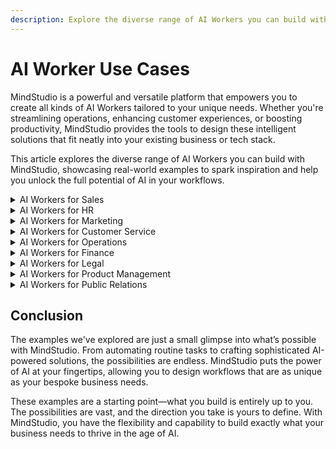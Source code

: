 ```yaml
---
description: Explore the diverse range of AI Workers you can build with MindStudio
---
```


# AI Worker Use Cases

MindStudio is a powerful and versatile platform that empowers you to create all kinds of AI Workers tailored to your unique needs. Whether you're streamlining operations, enhancing customer experiences, or boosting productivity, MindStudio provides the tools to design these intelligent solutions that fit neatly into your existing business or tech stack.

This article explores the diverse range of AI Workers you can build with MindStudio, showcasing real-world examples to spark inspiration and help you unlock the full potential of AI in your workflows.

<details>

<summary>AI Workers for Sales</summary>

### **Lead Scoring and Prioritization**

Use an AI Worker to score leads based on provided interaction data, helping sales prioritize follow-ups.

1. Import website interaction data and email engagement metrics (e.g., page views, clicks, replies).
2. Schedule AI Worker to run at regular intervals (e.g., hourly or daily).
3. Use AI to calculate a lead score based on predefined engagement criteria.
4. Output prioritized lead scores to the CRM system.
5. Notify the sales team with a summary of high-priority leads.

***

### **Personalized Follow-Up Email Suggestions**

Use an AI Worker to suggest personalized follow-up emails based on previous communication timing and context.

1. Import past communication data (e.g., email content, timestamps).
2. Schedule AI Worker to run after significant engagement events or missed follow-ups.
3. Use AI to generate email content suggestions based on timing and conversation context.
4. Output suggested emails to the sales team.
5. Notify reps with recommended follow-ups.

***

### **Lead Enrichment for Comprehensive Profiles**

Use an AI Worker to enrich leads by pulling public data like company size and social profiles.

1. Import existing lead data (e.g., names, email addresses).
2. Schedule AI Worker to run after lead creation or update.
3. Use AI to retrieve and enrich leads with public data (e.g., company size, industry, LinkedIn profiles).
4. Output enriched lead profiles to the CRM system.
5. Notify sales reps of updated lead information.

***

### **Sales Forecasting and Deal Prioritization**

Use an AI Worker to generate sales forecasts, helping focus teams on deals most likely to close.

1. Import sales pipeline data (e.g., deal stages, value, historical performance).
2. Schedule AI Worker to run weekly or monthly.
3. Use AI to analyze trends and predict deal closure probabilities.
4. Output forecast reports and prioritized deal lists to sales dashboards.
5. Notify sales teams with insights for action.

***

### **Product Bundling and Upselling Recommendations**

Use an AI Worker to recommend tailored product bundles and upsell opportunities based on customer engagement.

1. Import customer interaction data (e.g., purchase history, browsing behavior).
2. Schedule AI Worker to run after key engagement events (e.g., purchase, cart activity).
3. Use AI to generate personalized product bundle and upsell recommendations.
4. Output recommendations to the e-commerce platform or email campaigns.
5. Notify sales or marketing teams about high-value opportunities.

***

### **Automated Activity Logging**

Use an AI Worker to log emails, calls, and meetings, reducing manual data entry.

1. Import communication records from email, call logs, and calendars.
2. Schedule AI Worker to run periodically (e.g., daily or weekly).
3. Use AI to parse and categorize communication data.
4. Output logged activities to the CRM system.
5. Notify the CRM management team of updates.

***

### **Lead Routing by Territory or Expertise**

Use an AI Worker to route leads, matching sales reps to leads based on territory or expertise.

1. Import lead information and rep assignment rules (e.g., territory, skills).
2. Schedule AI Worker to run after lead generation or updates.
3. Use AI to match leads to the most suitable sales reps.
4. Output lead assignments to the CRM system.
5. Notify assigned reps of new leads.

***

### **Email Urgency Detection for High-Priority Leads**

Use an AI Worker to detect urgency in prospect emails and flag high-priority leads for follow-up.

1. Import prospect email content and metadata (e.g., sender, subject, timestamp).
2. Schedule AI Worker to run upon email receipt or at regular intervals.
3. Use AI to analyze email content for urgency indicators (e.g., keywords, tone).
4. Flag high-priority emails and assign priority labels.
5. Notify the lead management team via CRM or email alerts.

***

### **Proposal Content Suggestions**

Use an AI Worker to suggest content and case studies for proposals, aligning with prospect needs.

1. Import proposal requirements and prospect data.
2. Schedule AI Worker to run during proposal drafting.
3. Use AI to recommend tailored content, case studies, and value propositions.
4. Output suggestions to the proposal team’s document editor.
5. Notify team members with recommendations for review.

</details>

<details>

<summary>AI Workers for HR</summary>

### **Resume Screening for Key Qualifications**

Use an AI Worker to screen resumes for key qualifications, identifying the best candidates faster.

1. Import candidate resumes and job description criteria.
2. Schedule AI Worker to run upon resume submission.
3. Use AI to analyze resumes for matching qualifications and relevant experience.
4. Output a shortlist of qualified candidates to the recruitment dashboard.
5. Notify recruiters with the top candidates for review.

***

### **Candidate Ranking by Job Fit**

Use an AI Worker to rank candidates by job fit, streamlining focus on top prospects.

1. Import candidate profiles, resumes, and job requirements.
2. Schedule AI Worker to run during the candidate evaluation phase.
3. Use AI to score and rank candidates based on job fit criteria (e.g., skills, experience, cultural alignment).
4. Output ranked candidate lists to the recruitment system.
5. Notify recruiters with recommendations for interviews.

***

### **Inclusive Job Description Optimization**

Use an AI Worker to improve job descriptions, boosting inclusivity and appeal.

1. Import draft job descriptions.
2. Schedule AI Worker to run during job posting preparation.
3. Use AI to analyze language for inclusivity and suggest improvements.
4. Output revised job descriptions with inclusivity enhancements.
5. Notify HR with optimized versions for review and approval.

***

### **Candidate Engagement Scoring**

Use an AI Worker to score candidate engagement with job postings, emails, and interviews.

1. Import engagement data (e.g., application interactions, email responses, interview feedback).
2. Schedule AI Worker to run after key engagement milestones.
3. Use AI to calculate an engagement score for each candidate.
4. Output engagement scores to the recruitment dashboard.
5. Notify the talent acquisition team of highly engaged candidates.

***

### **Employee Role Matching**

Use an AI Worker to match employees to new roles, considering skills and performance data.

1. Import employee skills, performance metrics, and open role criteria.
2. Schedule AI Worker to run during role transition planning.
3. Use AI to match employees to roles based on skills and suitability.
4. Output role recommendations to the project management system.
5. Notify managers with suggested matches for review.

***

### **Bias Detection in Hiring Processes**

Use an AI Worker to check hiring processes and job descriptions for potential biases.

1. Import job descriptions, interview scripts, and hiring process data.
2. Schedule AI Worker to run before launching new hiring initiatives.
3. Use AI to identify and flag potential biases in language or processes.
4. Output recommendations to improve inclusivity and reduce bias.
5. Notify the diversity and inclusion team for further action.

***

### **Offer Letter Generation**

Use an AI Worker to generate offer letters, incorporating relevant candidate and policy details.

1. Import candidate details and HR policy templates.
2. Schedule AI Worker to run upon candidate selection for an offer.
3. Use AI to generate customized offer letters with appropriate terms.
4. Output finalized offer letters for review.
5. Notify HR generalists when letters are ready for distribution.

***

### **Post-Interview Feedback Analysis**

Use an AI Worker to analyze post-interview feedback, enhancing the hiring process.

1. Import interview feedback data (e.g., notes, ratings, comments).
2. Schedule AI Worker to run after interview completion.
3. Use AI to identify trends, strengths, and areas for improvement.
4. Output actionable insights to the recruiting team.
5. Notify hiring managers with suggestions to refine the process.

***

### **Tailored Interview Question Suggestions**

Use an AI Worker to suggest interview questions aligned with resumes and role requirements.

1. Import candidate resumes and job descriptions.
2. Schedule AI Worker to run during interview preparation.
3. Use AI to generate tailored interview questions based on candidate profiles and role needs.
4. Output suggested questions to the interview scheduling system.
5. Notify interviewers with recommended questions for use.

</details>

<details>

<summary>AI Workers for Marketing</summary>

### **Personalized Website and Email Content**

Use an AI Worker to personalize website and email content, enhancing user engagement.

1. Import user behavior and demographic data.
2. Schedule AI Worker to run in real-time for website interactions or prior to email sends.
3. Use AI to generate personalized content based on user preferences.
4. Output tailored content to the website CMS or email platform.
5. Notify the marketing team with engagement performance metrics.

***

### **Ad Copy Variations for A/B Testing**

Use an AI Worker to generate multiple ad copy variations for A/B testing across platforms.

1. Import campaign goals, target audience details, and base messaging.
2. Schedule AI Worker to run during ad copy planning.
3. Use AI to create multiple ad copy variations tailored to the audience.
4. Output variations to the ad platform for A/B testing.
5. Notify the creative team with performance insights for refinement.

***

### **Audience Segmentation for Campaigns**

Use an AI Worker to segment audiences by behavior and demographics, tailoring campaigns for greater impact.

1. Import audience data (e.g., website behavior, purchase history, demographics).
2. Schedule AI Worker to run before campaign creation.
3. Use AI to identify and segment audiences based on patterns and preferences.
4. Output audience segments to the marketing platform.
5. Notify the content team with tailored campaign recommendations.

***

### **Social Media Content Repurposing**

Use an AI Worker to break down long-form content into digestible pieces for social platforms.

1. Import long-form content (e.g., articles, videos, reports).
2. Schedule AI Worker to run during content planning.
3. Use AI to generate shorter, platform-optimized content snippets.
4. Output snippets to the social media scheduler or asset library.
5. Notify the social media team with recommendations for posting.

***

### **Visual Asset Categorization**

Use an AI Worker to categorize visual assets, making images and videos easier to find and repurpose.

1. Import visual asset metadata and file library.
2. Schedule AI Worker to run periodically for new uploads.
3. Use AI to categorize assets by type, theme, and relevance.
4. Output categorized assets to the media library system.
5. Notify the media team of updated asset organization.

***

### **Social Media Trend Monitoring**

Use an AI Worker to monitor social media trends, identifying emerging topics and keywords.

1. Import social media data streams (e.g., hashtags, posts, mentions).
2. Schedule AI Worker to run continuously or at regular intervals.
3. Use AI to analyze trends and identify emerging topics.
4. Output trend insights to the research dashboard.
5. Notify the market research team with actionable insights.

***

### **Email Send Time Optimization**

Use an AI Worker to optimize email send times, maximizing engagement per individual subscriber.

1. Import subscriber engagement data (e.g., open rates, click rates, time zones).
2. Schedule AI Worker to run before email campaign launches.
3. Use AI to determine optimal send times for each subscriber.
4. Output send-time recommendations to the email platform.
5. Notify the email team with a summary of expected engagement improvements.

***

### **Campaign Success Prediction**

Use an AI Worker to predict campaign success based on past data, adjusting strategies before launch.

1. Import past campaign data (e.g., performance metrics, audience engagement).
2. Schedule AI Worker to run during campaign planning.
3. Use AI to predict success probabilities and identify potential adjustments.
4. Output predictions and recommendations to the campaign planning tool.
5. Notify the insights team with suggestions for strategy refinement.

***

### **Social Media Sentiment Analysis**

Use an AI Worker to analyze social media sentiment, assessing public response to promotions.

1. Import social media mentions and comments data.
2. Schedule AI Worker to run during or after campaign launches.
3. Use AI to analyze sentiment trends (positive, neutral, negative).
4. Output sentiment insights to the brand team’s analytics dashboard.
5. Notify the brand team of key sentiment shifts or concern

</details>

<details>

<summary>AI Workers for Customer Service</summary>

### **Inquiry Categorization and Routing**

Use an AI Worker to categorize inquiries, ensuring they are routed to the right agents.

1. Import inquiry data (e.g., email content, chat transcripts, call summaries).
2. Schedule AI Worker to run in real-time as inquiries arrive.
3. Use AI to classify inquiries by type and urgency.
4. Output categorized inquiries to the ticketing or routing system.
5. Notify agents with assigned tickets.

***

### **Pre-Written Response Suggestions**

Use an AI Worker to suggest pre-written responses, enabling faster and more accurate replies.

1. Import past inquiry and response data.
2. Schedule AI Worker to run during live chat or email response drafting.
3. Use AI to recommend pre-written responses based on inquiry context.
4. Output response suggestions to the agent interface.
5. Notify agents of top response options for selection.

***

### **Interaction Summarization for Support Agents**

Use an AI Worker to summarize past customer interactions, giving agents valuable context for responses.

1. Import interaction histories (e.g., tickets, chats, calls).
2. Schedule AI Worker to run when a new ticket or chat is opened.
3. Use AI to generate a concise summary of past interactions.
4. Output the summary to the agent's CRM view.
5. Notify agents with key details for effective responses.

***

### **Real-Time Multilingual Support**

Use an AI Worker for real-time translation, allowing agents to assist customers in various languages.

1. Import incoming messages or transcripts requiring translation.
2. Schedule AI Worker to run in real-time during customer interactions.
3. Use AI to translate messages into the agent’s preferred language and vice versa.
4. Output translated text to the chat or ticketing interface.
5. Notify agents of available language options for customer assistance.

***

### **Ticket Prioritization for Urgent Issues**

Use an AI Worker to prioritize tickets, ensuring urgent issues are handled promptly.

1. Import ticket details (e.g., content, metadata, timestamps).
2. Schedule AI Worker to run as tickets are created or updated.
3. Use AI to assign priority scores based on urgency criteria.
4. Output prioritized tickets to the support queue.
5. Notify agents of high-priority tickets requiring immediate attention.

***

### **Complex Case Escalation**

Use an AI Worker to identify and escalate complex cases to the support escalation team.

1. Import case details (e.g., ticket content, resolution attempts).
2. Schedule AI Worker to run after initial support actions fail.
3. Use AI to flag cases with high complexity or repeated issues.
4. Output flagged cases to the escalation queue.
5. Notify escalation teams for resolution.

***

### **Customer Satisfaction Prediction**

Use an AI Worker to predict customer satisfaction, enabling proactive improvements before cases close.

1. Import ongoing case data (e.g., response times, sentiment analysis).
2. Schedule AI Worker to run periodically during case resolution.
3. Use AI to predict satisfaction levels based on historical trends.
4. Output satisfaction predictions and improvement recommendations.
5. Notify customer experience teams for proactive actions.

***

### **Automated Data Entry for CRM**

Use an AI Worker to automate data entry by extracting customer details from forms.

1. Import completed customer forms or inquiry details.
2. Schedule AI Worker to run upon form submission.
3. Use AI to extract and validate key customer information (e.g., name, email, issue type).
4. Output extracted data to the CRM fields.
5. Notify agents of updated customer profiles.

***

### **Customer History Monitoring for QA**

Use an AI Worker to monitor customer histories, identifying potential issues before they arise.

1. Import customer interaction histories and account data.
2. Schedule AI Worker to run periodically or before renewals or follow-ups.
3. Use AI to identify patterns indicating potential dissatisfaction or recurring issues.
4. Output flagged accounts to the QA or customer success team.
5. Notify teams of proactive actions to address concerns.

</details>

<details>

<summary>AI Workers for Operations</summary>

### **Maintenance Tracking and Equipment Scheduling**

Use an AI Worker to track maintenance schedules, automatically flagging upcoming equipment needs.

1. Import equipment details and maintenance schedules.
2. Schedule AI Worker to run daily or weekly.
3. Use AI to identify upcoming maintenance tasks based on schedules.
4. Output flagged equipment needs to the facilities management system.
5. Notify the facilities team with a list of upcoming tasks.

***

### **Inventory Forecasting**

Use an AI Worker to forecast inventory requirements based on seasonal trends and sales history.

1. Import sales history and seasonal trend data.
2. Schedule AI Worker to run weekly or monthly during inventory planning.
3. Use AI to predict inventory needs for each product category.
4. Output forecasts to the inventory management system.
5. Notify the operations team with actionable inventory recommendations.

***

### **Automated Daily Operational Reports**

Use an AI Worker to automate the creation of daily operational reports, summarizing key metrics across departments.

1. Import department metrics and performance data.
2. Schedule AI Worker to run daily at a specified time.
3. Use AI to aggregate and summarize data into a concise report.
4. Output the report to the business intelligence dashboard or email.
5. Notify stakeholders with the finalized daily report.

***

### **Real-Time Quality Deviation Analysis**

Use an AI Worker to analyze production data, identifying and flagging quality deviations in real time.

1. Import live production data from monitoring systems.
2. Schedule AI Worker to run continuously or at regular intervals.
3. Use AI to detect deviations from quality standards.
4. Output flagged issues to the quality assurance dashboard.
5. Notify QA teams with immediate alerts for action.

***

### **Vendor Scheduling and Logistics Coordination**

Use an AI Worker to coordinate vendor schedules and logistics, ensuring smooth event setup and takedown.

1. Import vendor schedules and logistics requirements.
2. Schedule AI Worker to run during event planning phases.
3. Use AI to align vendor timelines and flag scheduling conflicts.
4. Output coordinated schedules to the event operations system.
5. Notify the team with a finalized logistics plan.

***

### **Compliance Monitoring and Discrepancy Flagging**

Use an AI Worker to monitor policy adherence across regional offices, flagging any discrepancies.

1. Import policy documentation and operational reports from regional offices.
2. Schedule AI Worker to run periodically (e.g., weekly or monthly).
3. Use AI to identify and flag deviations from compliance policies.
4. Output flagged discrepancies to the compliance dashboard.
5. Notify the compliance team with a summary of potential issues

</details>

<details>

<summary>AI Workers for Finance</summary>

### **Automated Invoice Processing**

Use an AI Worker to categorize and verify invoice data, enabling swift approvals.

1. Import invoice details (e.g., supplier, amounts, due dates).
2. Schedule AI Worker to run upon invoice submission.
3. Use AI to categorize invoices and verify data accuracy.
4. Output approved invoices to the accounting system.
5. Notify the accounting team with flagged issues for review.

***

### **Expense Categorization for Bookkeeping**

Use an AI Worker to categorize expenses, improving accuracy and saving time for small businesses.

1. Import transaction data (e.g., receipts, bank statements).
2. Schedule AI Worker to run daily or weekly.
3. Use AI to categorize expenses based on predefined categories.
4. Output categorized data to the bookkeeping system.
5. Notify the bookkeeping service with categorized records.

***

### **Real-Time Fraud Detection**

Use an AI Worker to flag suspicious transactions, enabling real-time fraud detection.

1. Import transaction data (e.g., account details, timestamps).
2. Schedule AI Worker to run continuously or in near real-time.
3. Use AI to identify patterns indicative of fraud.
4. Output flagged transactions to the fraud monitoring dashboard.
5. Notify the finance team with alerts for immediate action.

***

### **Transaction Classification for Tax Prep**

Use an AI Worker to classify transactions, simplifying compliance and reducing tax prep time.

1. Import transaction records (e.g., sales, expenses, payments).
2. Schedule AI Worker to run quarterly or as needed.
3. Use AI to classify transactions by tax categories.
4. Output classified data to the tax preparation system.
5. Notify the tax team with a summary of classifications.

***

### **Transaction Reconciliation**

Use an AI Worker to match transactions across systems, identifying discrepancies for reconciliation.

1. Import transaction data from multiple financial systems.
2. Schedule AI Worker to run daily or weekly.
3. Use AI to match transactions and flag discrepancies.
4. Output reconciliation reports to the financial dashboard.
5. Notify the reporting team with unmatched transactions.

***

### **Payment Prioritization for Cash Flow Management**

Use an AI Worker to suggest payment prioritization, balancing due dates and financial health.

1. Import payment obligations and cash flow data.
2. Schedule AI Worker to run during payment planning.
3. Use AI to prioritize payments based on due dates and cash availability.
4. Output payment recommendations to the finance team.
5. Notify the cash flow team with suggested actions.

***

### **Revenue Forecasting for Budget Planning**

Use an AI Worker to forecast revenue, enabling better financial planning for a non-profit.

1. Import historical revenue and donor data.
2. Schedule AI Worker to run quarterly or annually.
3. Use AI to predict revenue trends and donor behavior.
4. Output revenue forecasts to the budgeting tool.
5. Notify the budgeting team with insights for planning.

***

### **Spending Pattern Analysis in Procurement**

Use an AI Worker to detect unusual spending patterns, flagging anomalies in procurement.

1. Import procurement data (e.g., vendor, amounts, purchase categories).
2. Schedule AI Worker to run after new purchase orders.
3. Use AI to analyze patterns and identify anomalies.
4. Output flagged issues to the procurement dashboard.
5. Notify the procurement team of unusual transactions for review.

***

### **Supplier Risk Assessment**

Use an AI Worker to assess supplier risk, enabling data-driven procurement decisions.

1. Import supplier data (e.g., performance, payment history).
2. Schedule AI Worker to run periodically or during supplier reviews.
3. Use AI to evaluate supplier risk based on performance and trends.
4. Output risk scores to the supply chain finance system.
5. Notify the finance team with recommendations for supplier management.

</details>

<details>

<summary>AI Workers for Legal</summary>

### **Contract Review for Compliance**

Use an AI Worker to review contracts for specific clauses, ensuring alignment with company policies.

1. Import contract documents.
2. Schedule AI Worker to run upon contract submission.
3. Use AI to search for specific clauses and verify compliance with company policies.
4. Output flagged issues and compliance reports to the legal review dashboard.
5. Notify the legal operations team of contracts needing attention.

***

### **Case Document Analysis**

Use an AI Worker to analyze case documents, extracting and summarizing relevant information for attorneys.

1. Import case documents (e.g., filings, discovery materials).
2. Schedule AI Worker to run as new documents are uploaded.
3. Use AI to extract key facts, dates, and parties, and generate summaries.
4. Output summaries to the case management system.
5. Notify the litigation support team with relevant insights.

***

### **Regulatory Update Assessment**

Use an AI Worker to scan regulatory updates, assessing the impact on internal policies.

1. Import regulatory updates from subscribed sources or feeds.
2. Schedule AI Worker to run daily or upon new updates.
3. Use AI to analyze updates and identify implications for internal policies.
4. Output a summary of relevant updates and policy recommendations.
5. Notify the compliance team of critical changes for action.

***

### **Trademark Monitoring for Infringements**

Use an AI Worker to monitor trademark filings, identifying potential infringements.

1. Import trademark filings from databases or monitoring tools.
2. Schedule AI Worker to run periodically (e.g., weekly).
3. Use AI to compare filings against existing trademarks for similarities.
4. Output flagged potential infringements to the IP team dashboard.
5. Notify the intellectual property team of identified risks.

***

### **Case Law Summarization**

Use an AI Worker to generate summaries of case law, providing attorneys with quick insights for reference in briefs.

1. Import case law documents.
2. Schedule AI Worker to run during legal research phases.
3. Use AI to extract and summarize key rulings, arguments, and precedents.
4. Output summaries to the legal research tool.
5. Notify attorneys with consolidated case law insights.

***

### **Legal Risk Tracking Across Jurisdictions**

Use an AI Worker to track emerging legal risks across jurisdictions, informing proactive strategy adjustments.

1. Import data sources on legal risks (e.g., news, regulatory updates).
2. Schedule AI Worker to run continuously or at regular intervals.
3. Use AI to analyze trends and identify jurisdiction-specific risks.
4. Output risk analysis to the risk assessment dashboard.
5. Notify the risk team with actionable insights for strategic adjustments.

</details>

<details>

<summary>AI Workers for Product Management</summary>

### **User Feedback Analysis and Feature Prioritization**

Use an AI Worker to analyze user feedback and prioritize feature requests based on customer sentiment and impact.

1. Import user feedback data (e.g., surveys, reviews, support tickets).
2. Schedule AI Worker to run periodically or after feedback collection campaigns.
3. Use AI to analyze sentiment and categorize feature requests by impact.
4. Output a prioritized list of feature requests to the product management dashboard.
5. Notify the product team with recommendations for the next sprint.

***

### **User Journey Simulation**

Use an AI Worker to simulate user journeys, identifying potential friction points in the customer experience.

1. Import user flow data (e.g., click paths, interaction logs).
2. Schedule AI Worker to run during development or before feature launches.
3. Use AI to simulate user interactions and detect friction points.
4. Output a list of flagged issues to the product development team.
5. Notify the team with suggestions for experience optimization.

***

### **Feature Dependency Evaluation for Roadmap Planning**

Use an AI Worker to evaluate feature dependencies, helping prioritize releases effectively.

1. Import feature requests and dependency information.
2. Schedule AI Worker to run during roadmap planning sessions.
3. Use AI to assess dependencies and suggest release order.
4. Output a dependency-aware roadmap to the planning tool.
5. Notify the roadmap team with optimized release priorities.

***

### **Product Usage Pattern Analysis**

Use an AI Worker to identify patterns in product usage data, spotting opportunities for growth and expansion.

1. Import product usage data (e.g., session logs, feature engagement metrics).
2. Schedule AI Worker to run weekly or monthly.
3. Use AI to identify trends, high-value features, and gaps in usage.
4. Output insights to the growth team dashboard.
5. Notify the growth team with recommendations for feature promotion or expansion.

***

### **Competitor Benchmarking for Feature Development**

Use an AI Worker to benchmark competitors’ product updates, staying competitive in feature development.

1. Import competitor product update data (e.g., release notes, news).
2. Schedule AI Worker to run quarterly or after major competitor announcements.
3. Use AI to analyze updates and compare features to your product.
4. Output benchmarking insights to the product insights dashboard.
5. Notify the team with recommendations for competitive feature development.

***

### **User Testing Insights Summarization**

Use an AI Worker to summarize user testing results, accelerating insights for design improvements.

1. Import user testing session data (e.g., feedback, interaction logs, survey responses).
2. Schedule AI Worker to run after testing sessions conclude.
3. Use AI to extract key themes and actionable insights from results.
4. Output summarized insights to the UX research dashboard.
5. Notify the UX team with recommendations for design iterations.

</details>

<details>

<summary>AI Workers for Public Relations</summary>

### **Sentiment Monitoring During PR Incidents**

Use an AI Worker to monitor sentiment during PR incidents, alerting teams to spikes.

1. Import real-time social media and news data.
2. Schedule AI Worker to run continuously during PR incidents.
3. Use AI to analyze sentiment trends and detect spikes or shifts.
4. Output sentiment reports to the crisis management dashboard.
5. Notify the crisis management team of critical changes in sentiment.

***

### **Media Mention Summarization for Public Engagements**

Use an AI Worker to summarize relevant media mentions, preparing execs for public engagements.

1. Import recent media mentions (e.g., articles, interviews, social mentions).
2. Schedule AI Worker to run ahead of executive engagements.
3. Use AI to extract and summarize key themes and mentions.
4. Output summaries to the public affairs team dashboard.
5. Notify execs with concise briefing notes.

***

### **Social Media Feedback Monitoring and Categorization**

Use an AI Worker to monitor and categorize feedback from social media channels, supporting brand reputation management.

1. Import social media feedback data (e.g., comments, mentions, reviews).
2. Schedule AI Worker to run periodically or in real-time.
3. Use AI to categorize feedback by themes (e.g., positive, negative, neutral).
4. Output categorized feedback to the brand reputation dashboard.
5. Notify the reputation team with insights for actionable responses.

***

### **Press Release Draft Generation**

Use an AI Worker to generate press release drafts, streamlining the review and approval process.

1. Import press release requirements (e.g., topics, key messaging).
2. Schedule AI Worker to run during PR content planning.
3. Use AI to draft press releases based on input criteria.
4. Output drafts to the content team’s editing platform.
5. Notify the PR team when drafts are ready for review.

***

### **Talking Points from Media Coverage Analysis**

Use an AI Worker to analyze recent media coverage, providing talking points for interviews.

1. Import recent media coverage data (e.g., articles, interviews).
2. Schedule AI Worker to run before interview preparation sessions.
3. Use AI to extract relevant insights and generate talking points.
4. Output talking points to the spokesperson team’s briefing system.
5. Notify team members with suggested points for use in interviews.

***

### **Competitor Publicity and Media Opportunity Tracking**

Use an AI Worker to track competitor publicity and identify media partnership opportunities.

1. Import competitor media activity data (e.g., press releases, mentions).
2. Schedule AI Worker to run quarterly or after significant competitor campaigns.
3. Use AI to analyze competitor strategies and identify potential media partnerships.
4. Output insights to the PR strategy team’s dashboard.
5. Notify the strategy team with recommendations for media outreach.

</details>

## Conclusion

The examples we've explored are just a small glimpse into what’s possible with MindStudio. From automating routine tasks to crafting sophisticated AI-powered solutions, the possibilities are endless. MindStudio puts the power of AI at your fingertips, allowing you to design workflows that are as unique as your bespoke business needs.

These examples are a starting point—what you build is entirely up to you. The possibilities are vast, and the direction you take is yours to define. With MindStudio, you have the flexibility and capability to build exactly what your business needs to thrive in the age of AI.
